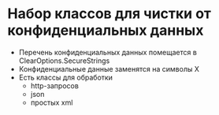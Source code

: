 # Набор классов для чистки от конфиденциальных данных
* Перечень конфиденциальных данных помещается в ClearOptions.SecureStrings
* Конфиденциальные данные заменятся на символы X
* Есть классы для обработки
  * http-запросов
  * json 
  * простых xml